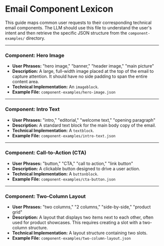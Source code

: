 # Email Component Lexicon

This guide maps common user requests to their corresponding technical email components. The LLM should use this file to understand the user's intent and then retrieve the specific JSON structure from the `component-examples/` directory.

---

### **Component: Hero Image**

* **User Phrases:** "hero image," "banner," "header image," "main picture"
* **Description:** A large, full-width image placed at the top of the email to capture attention. It should have no side padding to span the entire content area.
* **Technical Implementation:** An `imageblock`.
* **Example File:** `component-examples/hero-image.json`

---

### **Component: Intro Text**

* **User Phrases:** "intro," "editorial," "welcome text," "opening paragraph"
* **Description:** A standard text block for the main body copy of the email.
* **Technical Implementation:** A `textblock`.
* **Example File:** `component-examples/intro-text.json`

---

### **Component: Call-to-Action (CTA)**

* **User Phrases:** "button," "CTA," "call to action," "link button"
* **Description:** A clickable button designed to drive a user action.
* **Technical Implementation:** A `buttonblock`.
* **Example File:** `component-examples/cta-button.json`

---

### **Component: Two-Column Layout**

* **User Phrases:** "two columns," "2 columns," "side-by-side," "product grid"
* **Description:** A layout that displays two items next to each other, often used for product showcases. This requires creating a slot with a two-column structure.
* **Technical Implementation:** A layout structure containing two slots.
* **Example File:** `component-examples/two-column-layout.json`